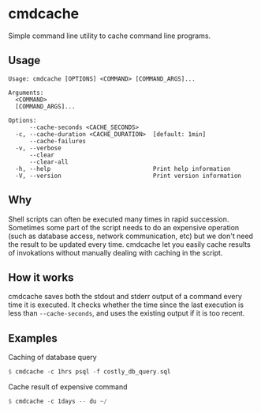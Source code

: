 # cmdcache

Simple command line utility to cache command line programs.

## Usage

``` text
Usage: cmdcache [OPTIONS] <COMMAND> [COMMAND_ARGS]...

Arguments:
  <COMMAND>
  [COMMAND_ARGS]...

Options:
      --cache-seconds <CACHE_SECONDS>
  -c, --cache-duration <CACHE_DURATION>  [default: 1min]
      --cache-failures
  -v, --verbose
      --clear
      --clear-all
  -h, --help                             Print help information
  -V, --version                          Print version information
```

## Why
Shell scripts can often be executed many times in rapid succession. Sometimes some part of the script needs to do an expensive operation (such as database access, network communication, etc) but we don't need the result to be updated every time. cmdcache let you easily cache results of invokations without manually dealing with caching in the script.

## How it works
cmdcache saves both the stdout and stderr output of a command every time it is executed. It checks whether the time since the last execution is less than `--cache-seconds`, and uses the existing output if it is too recent. 

## Examples
Caching of database query 
```rust
$ cmdcache -c 1hrs psql -f costly_db_query.sql
```

Cache result of expensive command
```rust
$ cmdcache -c 1days -- du ~/
```
